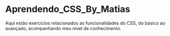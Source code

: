 # Aprendendo_CSS_By_Matias
Aqui estão exercícios relacionados as funcionalidades do CSS, do básico ao avançado, acompanhando meu nível de conhecimento. 
